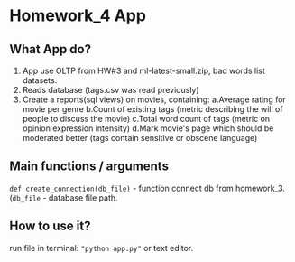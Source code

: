 # Homework_4 App

## What App do?
1. App use OLTP from HW#3 and ml-latest-small.zip, bad words list datasets. 
2. Reads database (tags.csv was read previously)
3. Create a reports(sql views) on movies, containing: 
 		a.Average rating for movie per genre
 		b.Count of existing tags (metric describing the will of people to discuss the movie)
 		c.Total word count of tags (metric on opinion expression intensity) 
 		d.Mark movie's page which should be moderated better (tags contain sensitive or obscene language)

## Main functions / arguments
`def create_connection(db_file)` - function connect db from homework_3. (`db_file` - database file path.

## How to use it?
run file in terminal: `"python app.py"` or text editor.




